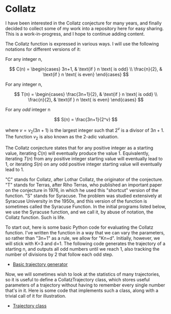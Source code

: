 # Collatz
I have been interested in the Collatz conjecture for many years, and finally decided to collect some of my work into a repository here for easy sharing. This is a work-in-progress, and I hope to continue adding content.

The Collatz function is expressed in various ways. I will use the following notations for different versions of it:

For any integer n,

$$
C(n) =
\begin{cases} 
    3n+1, & \text{if } n \text{ is odd} \\ 
    \frac{n}{2}, & \text{if } n \text{ is even} 
\end{cases}
$$

For any integer n,

$$
T(n) =
\begin{cases} 
    \frac{3n+1}{2}, & \text{if } n \text{ is odd} \\ 
    \frac{n}{2}, & \text{if } n \text{ is even} 
\end{cases}
$$

For any *odd* integer n

$$
S(n) = \frac{3n+1}{2^v}
$$

where $v=v_2(3n+1)$ is the largest integer such that $2^v$ is a divisor of $3n+1$. The function $v_2$ is also known as the 2-adic valuation.

The Collatz conjecture states that for any positive integer as a starting value, iterating $C(n)$ will eventually produce the value $1$. Equivalently, iterating $T(n)$ from any positive integer starting value will eventually lead to $1$, or iterating $S(n)$ on any odd positive integer starting value will eventually lead to $1$.

"C" stands for Collatz, after Lothar Collatz, the originator of the conjecture. "T" stands for Terras, after Riho Terras, who published an important paper on the conjecture in 1976, in which he used this "shortcut" version of the function. "S" stands for Syracuse. The problem was studied extensively at Syracuse University in the 1950s, and this version of the function is sometimes called the Syracuse Function. In the initial programs listed below, we use the Syracuse function, and we call it, by abuse of notation, the Collatz function. Such is life.

To start out, here is some basic Python code for evaluating the Collatz function. I've written the function in a way that we can vary the parameters, so rather than "3n+1" as a rule, we allow for "Kn+d". Initially, however, we will stick with K=3 and d=1. The following code generates the trajectory of a starting n, and outputs all odd numbers until we reach 1, also tracking the number of divisions by 2 that follow each odd step.

* [Basic trajectory generator](/scripts/Basic_trajectory_generator.py)

Now, we will sometimes wish to look at the statistics of many trajectories, so it is useful to define a CollatzTrajectory class, which stores useful parameters of a trajectory without having to remember every single number that's in it. Here is some code that implements such a class, along with a trivial call of it for illustration.

* [Trajectory class](/scripts/Trajectory_class.py)
